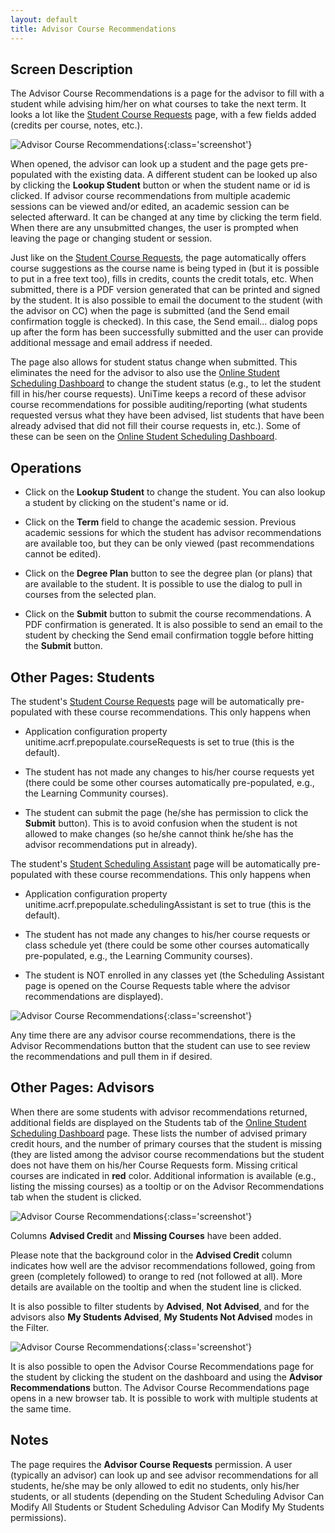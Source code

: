 ```yaml
---
layout: default
title: Advisor Course Recommendations
---
```



## Screen Description

The Advisor Course Recommendations is a page for the advisor to fill with a student while advising him/her on what courses to take the next term. It looks a lot like the [Student Course Requests](student-course-requests) page, with a few fields added (credits per course, notes, etc.).

![Advisor Course Recommendations](images/advisor-course-recommendations-1.png){:class='screenshot'}

When opened, the advisor can look up a student and the page gets pre-populated with the existing data. A different student can be looked up also by clicking the **Lookup Student** button or when the student name or id is clicked. If advisor course recommendations from multiple academic sessions can be viewed and/or edited, an academic session can be selected afterward. It can be changed at any time by clicking the term field. When there are any unsubmitted changes, the user is prompted when leaving the page or changing student or session.

Just like on the [Student Course Requests](student-course-requests), the page automatically offers course suggestions as the course name is being typed in (but it is possible to put in a free text too), fills in credits, counts the credit totals, etc. When submitted, there is a PDF version generated that can be printed and signed by the student. It is also possible to email the document to the student (with the advisor on CC) when the page is submitted (and the Send email confirmation toggle is checked). In this case, the Send email... dialog pops up after the form has been successfully submitted and the user can provide additional message and email address if needed.

The page also allows for student status change when submitted. This eliminates the need for the advisor to also use the [Online Student Scheduling Dashboard](online-student-scheduling-dashboard) to change the student status (e.g., to let the student fill in his/her course requests). UniTime keeps a record of these advisor course recommendations for possible auditing/reporting (what students requested versus what they have been advised, list students that have been already advised that did not fill their course requests in, etc.). Some of these can be seen on the [Online Student Scheduling Dashboard](online-student-scheduling-dashboard).

## Operations

* Click on the **Lookup Student** to change the student. You can also lookup a student by clicking on the student's name or id.

* Click on the **Term** field to change the academic session. Previous academic sessions for which the student has advisor recommendations are available too, but they can be only viewed (past recommendations cannot be edited).

* Click on the **Degree Plan** button to see the degree plan (or plans) that are available to the student. It is possible to use the dialog to pull in courses from the selected plan.

* Click on the **Submit** button to submit the course recommendations. A PDF confirmation is generated. It is also possible to send an email to the student by checking the Send email confirmation toggle before hitting the **Submit** button.

## Other Pages: Students

The student's [Student Course Requests](student-course-requests) page will be automatically pre-populated with these course recommendations. This only happens when

* Application configuration property unitime.acrf.prepopulate.courseRequests is set to true (this is the default).

* The student has not made any changes to his/her course requests yet (there could be some other courses automatically pre-populated, e.g., the Learning Community courses).

* The student can submit the page (he/she has permission to click the **Submit** button). This is to avoid confusion when the student is not allowed to make changes (so he/she cannot think he/she has the advisor recommendations put in already).

The student's [Student Scheduling Assistant](student-scheduling-assistant) page will be automatically pre-populated with these course recommendations. This only happens when

* Application configuration property unitime.acrf.prepopulate.schedulingAssistant is set to true (this is the default).

* The student has not made any changes to his/her course requests or class schedule yet (there could be some other courses automatically pre-populated, e.g., the Learning Community courses).

* The student is NOT enrolled in any classes yet (the Scheduling Assistant page is opened on the Course Requests table where the advisor recommendations are displayed).


![Advisor Course Recommendations](images/advisor-course-recommendations-2.png){:class='screenshot'}

Any time there are any advisor course recommendations, there is the Advisor Recommendations button that the student can use to see review the recommendations and pull them in if desired.

## Other Pages: Advisors

When there are some students with advisor recommendations returned, additional fields are displayed on the Students tab of the [Online Student Scheduling Dashboard](online-student-scheduling-dashboard) page. These lists the number of advised primary credit hours, and the number of primary courses that the student is missing (they are listed among the advisor course recommendations but the student does not have them on his/her Course Requests form. Missing critical courses are indicated in **red** color. Additional information is available (e.g., listing the missing courses) as a tooltip or on the Advisor Recommendations tab when the student is clicked.


![Advisor Course Recommendations](images/advisor-course-recommendations-3.png){:class='screenshot'}

Columns **Advised Credit** and **Missing Courses** have been added.

Please note that the background color in the **Advised Credit** column indicates how well are the advisor recommendations followed, going from green (completely followed) to orange to red (not followed at all). More details are available on the tooltip and when the student line is clicked.

It is also possible to filter students by **Advised**, **Not Advised**, and for the advisors also **My Students Advised**, **My Students Not Advised** modes in the Filter.


![Advisor Course Recommendations](images/advisor-course-recommendations-4.png){:class='screenshot'}

It is also possible to open the Advisor Course Recommendations page for the student by clicking the student on the dashboard and using the **Advisor Recommendations** button. The Advisor Course Recommendations page opens in a new browser tab. It is possible to work with multiple students at the same time.

## Notes

The page requires the **Advisor Course Requests** permission. A user (typically an advisor) can look up and see advisor recommendations for all students, he/she may be only allowed to edit no students, only his/her students, or all students (depending on the Student Scheduling Advisor Can Modify All Students or Student Scheduling Advisor Can Modify My Students permissions).
